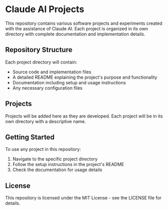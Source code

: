 # Claude AI Projects

This repository contains various software projects and experiments created with the assistance of Claude AI. Each project is organized in its own directory with complete documentation and implementation details.

## Repository Structure

Each project directory will contain:
- Source code and implementation files
- A detailed README explaining the project's purpose and functionality
- Documentation including setup and usage instructions
- Any necessary configuration files

## Projects

Projects will be added here as they are developed. Each project will be in its own directory with a descriptive name.

## Getting Started

To use any project in this repository:
1. Navigate to the specific project directory
2. Follow the setup instructions in the project's README
3. Check the documentation for usage details

## License

This repository is licensed under the MIT License - see the LICENSE file for details.
